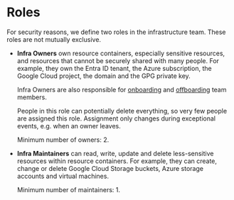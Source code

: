 # Roles

For security reasons, we define two roles in the infrastructure team. These roles are not mutually exclusive.

- **Infra Owners** own resource containers, especially sensitive resources, and resources that cannot be securely shared with many people. For example, they own the Entra ID tenant, the Azure subscription, the Google Cloud project, the domain and the GPG private key.

  Infra Owners are also responsible for [onboarding](onboarding.md) and [offboarding](offboarding.md) team members.

  People in this role can potentially delete everything, so very few people are assigned this role. Assignment only changes during exceptional events, e.g. when an owner leaves.

  Minimum number of owners: 2.

- **Infra Maintainers** can read, write, update and delete less-sensitive resources within resource containers. For example, they can create, change or delete Google Cloud Storage buckets, Azure storage accounts and virtual machines.

  Minimum number of maintainers: 1.

